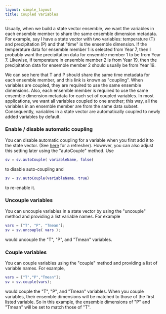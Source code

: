 ```yaml
---
layout: simple_layout
title: Coupled Variables
---
```


Usually, when we build a state vector ensemble, we want the variables in each ensemble member to share the same ensemble dimension metadata. For example, say I have a state vector with two variables: temperature (T) and precipitation (P) and that "time" is the ensemble dimension. If the temperature data for ensemble member 1 is selected from Year 7, then I probably want the precipitation data for ensemble member 1 to be from Year 7. Likewise, if temperature in ensemble member 2 is from Year 19, then the precipitation data for ensemble member 2 should usually be from Year 19.

We can see here that T and P should share the same time metadata for each ensemble member, and this link is known as "coupling". When variables are coupled, they are required to use the same ensemble dimensions. Also, each ensemble member is required to use the same ensemble dimension metadata for each set of coupled variables. In most applications, we want all variables coupled to one another; this way, all the variables in an ensemble member are from the same data subset. Consequently, variables in a state vector are automatically coupled to newly added variables by default.

### Enable / disable automatic coupling

You can disable automatic coupling for a variable when you first add it to the state vector. (See [here](add) for a refresher). However, you can also adjust this setting later using the "autoCouple" method. Use
```matlab
sv = sv.autoCouple( variableName, false)
```
to disable auto-coupling and
```matlab
sv = sv.autoCouple(variableName, true)
```
to re-enable it.


### Uncouple variables

You can uncouple variables in a state vector by using the "uncouple" method and providing a list variable names. For example
```matlab
vars = ["T", "P", "Tmean"];
sv = sv.uncouple( vars );
```
would uncouple the "T", "P", and "Tmean" variables.


### Couple variables

You can couple variables using the "couple" method and providing a list of variable names. For example,
```matlab
vars = ["T","P","Tmean"];
sv = sv.couple(vars);
```
would couple the "T", "P", and "Tmean" variables. When you couple variables, their ensemble dimensions will be matched to those of the first listed variable. So in this example, the ensemble dimensions of "P" and "Tmean" will be set to match those of "T".
